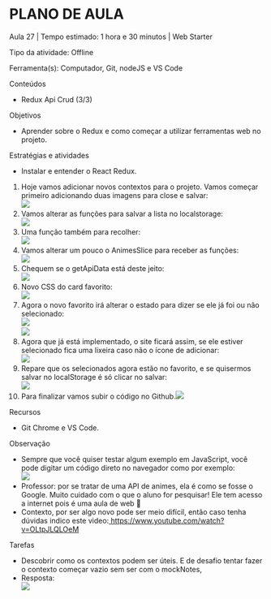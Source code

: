 # __PLANO DE AULA__

Aula 27 | Tempo estimado: 1 hora e 30 minutos | Web Starter

Tipo da atividade: Offline

Ferramenta\(s\): Computador, Git, nodeJS e VS Code

Conteúdos

- Redux Api Crud \(3/3\)

Objetivos

- Aprender sobre o Redux e como começar a utilizar ferramentas web no projeto\.

Estratégias e atividades

- Instalar e entender o React Redux\.

1. Hoje vamos adicionar novos contextos para o projeto\. Vamos começar primeiro adicionando duas imagens para close e salvar:  
![](https://raw.githubusercontent.com/YanBarbosaLouzada/docx-to-md/master/imagens/img_1758130602860587300.png)
2. Vamos alterar as funções para salvar a lista no localstorage:  
![](https://raw.githubusercontent.com/YanBarbosaLouzada/docx-to-md/master/imagens/img_1758130602862590700.png)
3. Uma função também para recolher:  
![](https://raw.githubusercontent.com/YanBarbosaLouzada/docx-to-md/master/imagens/img_1758130602864590000.png)
4. Vamos alterar um pouco o AnimesSlice para receber as funções:  
![](https://raw.githubusercontent.com/YanBarbosaLouzada/docx-to-md/master/imagens/img_1758130602866590400.png)
5. Chequem se o getApiData está deste jeito:  
![](https://raw.githubusercontent.com/YanBarbosaLouzada/docx-to-md/master/imagens/img_1758130602868590500.png)
6. Novo CSS do card favorito:  
![](https://raw.githubusercontent.com/YanBarbosaLouzada/docx-to-md/master/imagens/img_1758130602871589300.png)
7. Agora o novo favorito irá alterar o estado para dizer se ele já foi ou não selecionado:  
 ![](https://raw.githubusercontent.com/YanBarbosaLouzada/docx-to-md/master/imagens/img_1758130602873401100.png)  
![](https://raw.githubusercontent.com/YanBarbosaLouzada/docx-to-md/master/imagens/img_1758130602875401900.png)
8. Agora que já está implementado, o site ficará assim, se ele estiver selecionado fica uma lixeira caso não o ícone de adicionar:  
![](https://raw.githubusercontent.com/YanBarbosaLouzada/docx-to-md/master/imagens/img_1758130602877401500.png)
9. Repare que os selecionados agora estão no favorito, e se quisermos salvar no localStorage é só clicar no salvar:  
![](https://raw.githubusercontent.com/YanBarbosaLouzada/docx-to-md/master/imagens/img_1758130602883400500.png)
10. Para finalizar vamos subir o código no Github\.![](https://raw.githubusercontent.com/YanBarbosaLouzada/docx-to-md/master/imagens/img_1758130602888401700.png)

Recursos

- Git Chrome e VS Code\.

Observação

- Sempre que você quiser testar algum exemplo em JavaScript, você pode digitar um código direto no navegador como por exemplo:  
![](https://raw.githubusercontent.com/YanBarbosaLouzada/docx-to-md/master/imagens/img_1758130602890402000.png)
- Professor: por se tratar de uma API de animes, ela é como se fosse o Google\. Muito cuidado com o que o aluno for pesquisar\! Ele tem acesso a internet pois é uma aula de web 🙂
- Contexto, por ser algo novo pode ser meio difícil, então caso tenha dúvidas indico este video:[ https://www\.youtube\.com/watch?v=OLtpJLQLOeM](https://www.youtube.com/watch?v=OLtpJLQLOeM) 

Tarefas

- Descobrir como os contextos podem ser úteis\. E de desafio tentar fazer o contexto começar vazio sem ser com o mockNotes,
- Resposta:  
![](https://raw.githubusercontent.com/YanBarbosaLouzada/docx-to-md/master/imagens/img_1758130602892401200.png)

